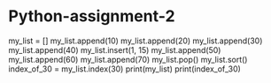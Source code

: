 # Python-assignment-2
my_list = []
my_list.append(10)
my_list.append(20)
my_list.append(30)
my_list.append(40)
my_list.insert(1, 15)
my_list.append(50)
my_list.append(60)
my_list.append(70)
my_list.pop()
my_list.sort()
index_of_30 = my_list.index(30)
print(my_list) 
print(index_of_30)
